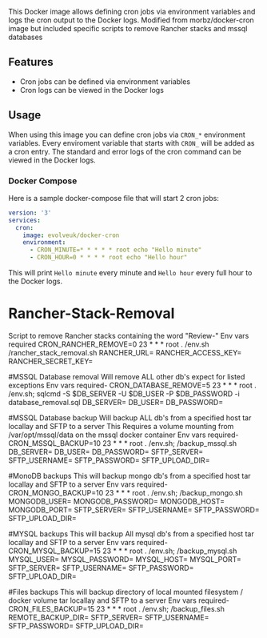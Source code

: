 This Docker image allows defining cron jobs via environment variables and logs the cron output to the Docker logs.
Modified from morbz/docker-cron image but included specific scripts to remove Rancher stacks and mssql databases

## Features ##
- Cron jobs can be defined via environment variables
- Cron logs can be viewed in the Docker logs

## Usage ##
When using this image you can define cron jobs via `CRON_*` environment variables. Every enviroment variable that starts with `CRON_` will be added as a cron entry. The standard and error logs of the cron command can be viewed in the Docker logs.

### Docker Compose ###
Here is a sample docker-compose file that will start 2 cron jobs:

```yaml
version: '3'
services:
  cron:
    image: evolveuk/docker-cron
    environment:
      - CRON_MINUTE=* * * * * root echo "Hello minute"
      - CRON_HOUR=0 * * * * root echo "Hello hour"
```

This will print `Hello minute` every minute and `Hello hour` every full hour to the Docker logs.

# Rancher-Stack-Removal
Script to remove Rancher stacks containing the word "Review-"
Env vars required
CRON_RANCHER_REMOVE=0 23 * * * root . /env.sh /rancher_stack_removal.sh
RANCHER_URL=
RANCHER_ACCESS_KEY=
RANCHER_SECRET_KEY=

#MSSQL Database removal
Will remove ALL other db's expect for listed exceptions
Env vars required-
CRON_DATABASE_REMOVE=5 23 * * * root . /env.sh; sqlcmd -S $DB_SERVER -U $DB_USER -P $DB_PASSWORD -i database_removal.sql
DB_SERVER=
DB_USER=
DB_PASSWORD=

#MSSQL Database backup
Will backup ALL db's from a specified host tar locallay and SFTP to a server
This Requires a volume mounting from /var/opt/mssql/data on the mssql docker container
Env vars required-
CRON_MSSQL_BACKUP=10 23 * * * root . /env.sh; /backup_mssql.sh
DB_SERVER=
DB_USER=
DB_PASSWORD=
SFTP_SERVER=
SFTP_USERNAME=
SFTP_PASSWORD=
SFTP_UPLOAD_DIR=

#MonoDB backups
This will backup mongo db's from a specified host tar locallay and SFTP to a server
Env vars required-
CRON_MONGO_BACKUP=10 23 * * * root . /env.sh; /backup_mongo.sh
MONGODB_USER=
MONGODB_PASSWORD=
MONGODB_HOST=
MONGODB_PORT=
SFTP_SERVER=
SFTP_USERNAME=
SFTP_PASSWORD=
SFTP_UPLOAD_DIR=

#MYSQL backups
This will backup All mysql db's from a specified host tar locallay and SFTP to a server
Env vars required-
CRON_MYSQL_BACKUP=15 23 * * * root . /env.sh; /backup_mysql.sh
MYSQL_USER=
MYSQL_PASSWORD=
MYSQL_HOST=
MYSQL_PORT=
SFTP_SERVER=
SFTP_USERNAME=
SFTP_PASSWORD=
SFTP_UPLOAD_DIR=

#Files backups
This will backup directory of local mounted filesystem / docker volume tar locallay and SFTP to a server
Env vars required-
CRON_FILES_BACKUP=15 23 * * * root . /env.sh; /backup_files.sh
REMOTE_BACKUP_DIR=
SFTP_SERVER=
SFTP_USERNAME=
SFTP_PASSWORD=
SFTP_UPLOAD_DIR=